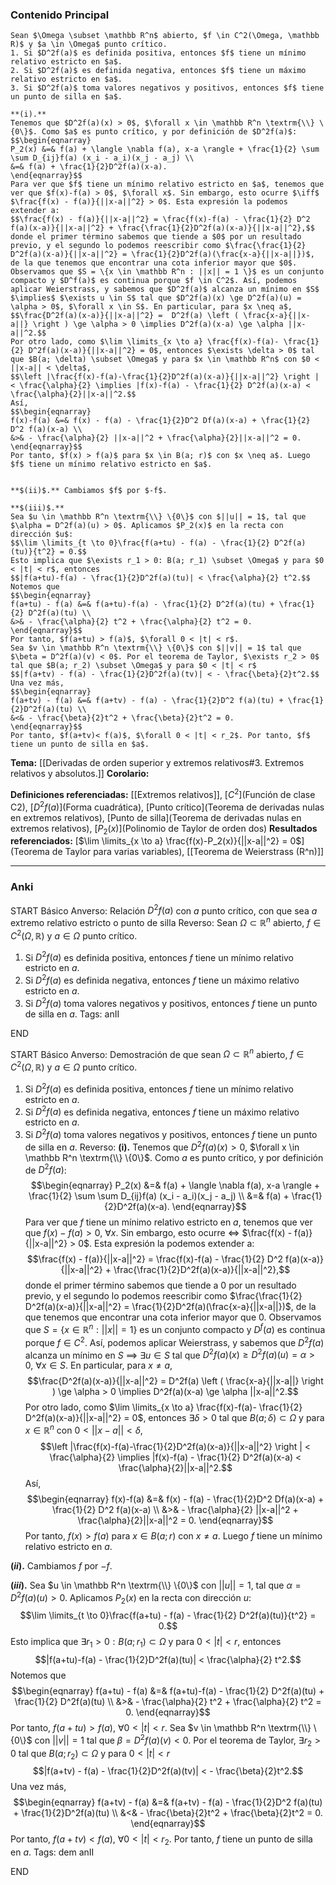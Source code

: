 ### Contenido Principal

```ad-theorem
Sean $\Omega \subset \mathbb R^n$ abierto, $f \in C^2(\Omega, \mathbb R)$ y $a \in \Omega$ punto crítico.
1. Si $D^2f(a)$ es definida positiva, entonces $f$ tiene un mínimo relativo estricto en $a$.
2. Si $D^2f(a)$ es definida negativa, entonces $f$ tiene un máximo relativo estricto en $a$.
3. Si $D^2f(a)$ toma valores negativos y positivos, entonces $f$ tiene un punto de silla en $a$.
```

```ad-proof
**(i).**
Tenemos que $D^2f(a)(x) > 0$, $\forall x \in \mathbb R^n \textrm{\\} \{0\}$. Como $a$ es punto crítico, y por definición de $D^2f(a)$:
$$\begin{eqnarray}
P_2(x) &=& f(a) + \langle \nabla f(a), x-a \rangle + \frac{1}{2} \sum \sum D_{ij}f(a) (x_i - a_i)(x_j - a_j) \\
&=& f(a) + \frac{1}{2}D^2f(a)(x-a).
\end{eqnarray}$$
Para ver que $f$ tiene un mínimo relativo estricto en $a$, tenemos que ver que $f(x)-f(a) > 0$, $\forall x$. Sin embargo, esto ocurre $\iff$ $\frac{f(x) - f(a)}{||x-a||^2} > 0$. Esta expresión la podemos extender a:
$$\frac{f(x) - f(a)}{||x-a||^2} = \frac{f(x)-f(a) - \frac{1}{2} D^2 f(a)(x-a)}{||x-a||^2} + \frac{\frac{1}{2}D^2f(a)(x-a)}{||x-a||^2},$$
donde el primer término sabemos que tiende a $0$ por un resultado previo, y el segundo lo podemos reescribir como $\frac{\frac{1}{2} D^2f(a)(x-a)}{||x-a||^2} = \frac{1}{2}D^2f(a)(\frac{x-a}{||x-a||})$, de la que tenemos que encontrar una cota inferior mayor que $0$. Observamos que $S = \{x \in \mathbb R^n : ||x|| = 1 \}$ es un conjunto compacto y $D^f(a)$ es continua porque $f \in C^2$. Así, podemos aplicar Weierstrass, y sabemos que $D^2f(a)$ alcanza un mínimo en $S$ $\implies$ $\exists u \in S$ tal que $D^2f(a)(x) \ge D^2f(a)(u) = \alpha > 0$, $\forall x \in S$. En particular, para $x \neq a$,
$$\frac{D^2f(a)(x-a)}{||x-a||^2} =  D^2f(a) \left ( \frac{x-a}{||x-a||} \right ) \ge \alpha > 0 \implies D^2f(a)(x-a) \ge \alpha ||x-a||^2.$$
Por otro lado, como $\lim \limits_{x \to a} \frac{f(x)-f(a)- \frac{1}{2} D^2f(a)(x-a)}{||x-a||^2} = 0$, entonces $\exists \delta > 0$ tal que $B(a; \delta) \subset \Omega$ y para $x \in \mathbb R^n$ con $0 < ||x-a|| < \delta$,
$$\left |\frac{f(x)-f(a)-\frac{1}{2}D^2f(a)(x-a)}{||x-a||^2} \right | < \frac{\alpha}{2} \implies |f(x)-f(a) - \frac{1}{2} D^2f(a)(x-a) < \frac{\alpha}{2}||x-a||^2.$$
Así,
$$\begin{eqnarray}
f(x)-f(a) &=& f(x) - f(a) - \frac{1}{2}D^2 Df(a)(x-a) + \frac{1}{2} D^2 f(a)(x-a) \\
&>& - \frac{\alpha}{2} ||x-a||^2 + \frac{\alpha}{2}||x-a||^2 = 0.
\end{eqnarray}$$
Por tanto, $f(x) > f(a)$ para $x \in B(a; r)$ con $x \neq a$. Luego $f$ tiene un mínimo relativo estricto en $a$.


**$(ii)$.** Cambiamos $f$ por $-f$.

**$(iii)$.**
Sea $u \in \mathbb R^n \textrm{\\} \{0\}$ con $||u|| = 1$, tal que $\alpha = D^2f(a)(u) > 0$. Aplicamos $P_2(x)$ en la recta con dirección $u$:
$$\lim \limits_{t \to 0}\frac{f(a+tu) - f(a) - \frac{1}{2} D^2f(a)(tu)}{t^2} = 0.$$
Esto implica que $\exists r_1 > 0: B(a; r_1) \subset \Omega$ y para $0 < |t| < r$, entonces 
$$|f(a+tu)-f(a) - \frac{1}{2}D^2f(a)(tu)| < \frac{\alpha}{2} t^2.$$
Notemos que
$$\begin{eqnarray}
f(a+tu) - f(a) &=& f(a+tu)-f(a) - \frac{1}{2} D^2f(a)(tu) + \frac{1}{2} D^2f(a)(tu) \\
&>& - \frac{\alpha}{2} t^2 + \frac{\alpha}{2} t^2 = 0.
\end{eqnarray}$$
Por tanto, $f(a+tu) > f(a)$, $\forall 0 < |t| < r$.
Sea $v \in \mathbb R^n \textrm{\\} \{0\}$ con $||v|| = 1$ tal que $\beta = D^2f(a)(v) < 0$. Por el teorema de Taylor, $\exists r_2 > 0$ tal que $B(a; r_2) \subset \Omega$ y para $0 < |t| < r$
$$|f(a+tv) - f(a) - \frac{1}{2}D^2f(a)(tv)| < - \frac{\beta}{2}t^2.$$
Una vez más,
$$\begin{eqnarray}
f(a+tv) - f(a) &=& f(a+tv) - f(a) - \frac{1}{2}D^2 f(a)(tu) + \frac{1}{2}D^2f(a)(tu) \\
&<& - \frac{\beta}{2}t^2 + \frac{\beta}{2}t^2 = 0.
\end{eqnarray}$$
Por tanto, $f(a+tv)< f(a)$, $\forall 0 < |t| < r_2$. Por tanto, $f$ tiene un punto de silla en $a$.
```

**Tema:** [[Derivadas de orden superior y extremos relativos#3. Extremos relativos y absolutos.]]
**Corolario:**

**Definiciones referenciadas:** [[Extremos relativos]], [$C^2$](Función de clase C2), [$D^2f(a)$](Forma cuadrática), [Punto crítico](Teorema de derivadas nulas en extremos relativos),  [Punto de silla](Teorema de derivadas nulas en extremos relativos), [$P_2(x)$](Polinomio de Taylor de orden dos)
**Resultados referenciados:** [$\lim \limits_{x \to a} \frac{f(x)-P_2(x)}{||x-a||^2} = 0$](Teorema de Taylor para varias variables), [[Teorema de Weierstrass (R^n)]]

---
### Anki

START
Básico
Anverso: Relación $D^2f(a)$ con $a$ punto crítico, con que sea $a$ extremo relativo estricto o punto de silla
Reverso: Sean $\Omega \subset \mathbb R^n$ abierto, $f \in C^2(\Omega, \mathbb R)$ y $a \in \Omega$ punto crítico.
1. Si $D^2f(a)$ es definida positiva, entonces $f$ tiene un mínimo relativo estricto en $a$.
2. Si $D^2f(a)$ es definida negativa, entonces $f$ tiene un máximo relativo estricto en $a$.
3. Si $D^2f(a)$ toma valores negativos y positivos, entonces $f$ tiene un punto de silla en $a$.
Tags: anII
<!--ID: 1731931805175-->
END

START
Básico
Anverso: Demostración de que sean $\Omega \subset \mathbb R^n$ abierto, $f \in C^2(\Omega, \mathbb R)$ y $a \in \Omega$ punto crítico.
1. Si $D^2f(a)$ es definida positiva, entonces $f$ tiene un mínimo relativo estricto en $a$.
2. Si $D^2f(a)$ es definida negativa, entonces $f$ tiene un máximo relativo estricto en $a$.
3. Si $D^2f(a)$ toma valores negativos y positivos, entonces $f$ tiene un punto de silla en $a$.
Reverso: **(i).**
Tenemos que $D^2f(a)(x) > 0$, $\forall x \in \mathbb R^n \textrm{\\} \{0\}$. Como $a$ es punto crítico, y por definición de $D^2f(a)$:
$$\begin{eqnarray}
P_2(x) &=& f(a) + \langle \nabla f(a), x-a \rangle + \frac{1}{2} \sum \sum D_{ij}f(a) (x_i - a_i)(x_j - a_j) \\
&=& f(a) + \frac{1}{2}D^2f(a)(x-a).
\end{eqnarray}$$
Para ver que $f$ tiene un mínimo relativo estricto en $a$, tenemos que ver que $f(x)-f(a) > 0$, $\forall x$. Sin embargo, esto ocurre $\iff$ $\frac{f(x) - f(a)}{||x-a||^2} > 0$. Esta expresión la podemos extender a:
$$\frac{f(x) - f(a)}{||x-a||^2} = \frac{f(x)-f(a) - \frac{1}{2} D^2 f(a)(x-a)}{||x-a||^2} + \frac{\frac{1}{2}D^2f(a)(x-a)}{||x-a||^2},$$
donde el primer término sabemos que tiende a $0$ por un resultado previo, y el segundo lo podemos reescribir como $\frac{\frac{1}{2} D^2f(a)(x-a)}{||x-a||^2} = \frac{1}{2}D^2f(a)(\frac{x-a}{||x-a||})$, de la que tenemos que encontrar una cota inferior mayor que $0$. Observamos que $S = \{x \in \mathbb R^n : ||x|| = 1 \}$ es un conjunto compacto y $D^f(a)$ es continua porque $f \in C^2$. Así, podemos aplicar Weierstrass, y sabemos que $D^2f(a)$ alcanza un mínimo en $S$ $\implies$ $\exists u \in S$ tal que $D^2f(a)(x) \ge D^2f(a)(u) = \alpha > 0$, $\forall x \in S$. En particular, para $x \neq a$,
$$\frac{D^2f(a)(x-a)}{||x-a||^2} =  D^2f(a) \left ( \frac{x-a}{||x-a||} \right ) \ge \alpha > 0 \implies D^2f(a)(x-a) \ge \alpha ||x-a||^2.$$
Por otro lado, como $\lim \limits_{x \to a} \frac{f(x)-f(a)- \frac{1}{2} D^2f(a)(x-a)}{||x-a||^2} = 0$, entonces $\exists \delta > 0$ tal que $B(a; \delta) \subset \Omega$ y para $x \in \mathbb R^n$ con $0 < ||x-a|| < \delta$,
$$\left |\frac{f(x)-f(a)-\frac{1}{2}D^2f(a)(x-a)}{||x-a||^2} \right | < \frac{\alpha}{2} \implies |f(x)-f(a) - \frac{1}{2} D^2f(a)(x-a) < \frac{\alpha}{2}||x-a||^2.$$
Así,
$$\begin{eqnarray}
f(x)-f(a) &=& f(x) - f(a) - \frac{1}{2}D^2 Df(a)(x-a) + \frac{1}{2} D^2 f(a)(x-a) \\
&>& - \frac{\alpha}{2} ||x-a||^2 + \frac{\alpha}{2}||x-a||^2 = 0.
\end{eqnarray}$$
Por tanto, $f(x) > f(a)$ para $x \in B(a; r)$ con $x \neq a$. Luego $f$ tiene un mínimo relativo estricto en $a$.


**$(ii)$.** Cambiamos $f$ por $-f$.

**$(iii)$.**
Sea $u \in \mathbb R^n \textrm{\\} \{0\}$ con $||u|| = 1$, tal que $\alpha = D^2f(a)(u) > 0$. Aplicamos $P_2(x)$ en la recta con dirección $u$:
$$\lim \limits_{t \to 0}\frac{f(a+tu) - f(a) - \frac{1}{2} D^2f(a)(tu)}{t^2} = 0.$$
Esto implica que $\exists r_1 > 0: B(a; r_1) \subset \Omega$ y para $0 < |t| < r$, entonces 
$$|f(a+tu)-f(a) - \frac{1}{2}D^2f(a)(tu)| < \frac{\alpha}{2} t^2.$$
Notemos que
$$\begin{eqnarray}
f(a+tu) - f(a) &=& f(a+tu)-f(a) - \frac{1}{2} D^2f(a)(tu) + \frac{1}{2} D^2f(a)(tu) \\
&>& - \frac{\alpha}{2} t^2 + \frac{\alpha}{2} t^2 = 0.
\end{eqnarray}$$
Por tanto, $f(a+tu) > f(a)$, $\forall 0 < |t| < r$.
Sea $v \in \mathbb R^n \textrm{\\} \{0\}$ con $||v|| = 1$ tal que $\beta = D^2f(a)(v) < 0$. Por el teorema de Taylor, $\exists r_2 > 0$ tal que $B(a; r_2) \subset \Omega$ y para $0 < |t| < r$
$$|f(a+tv) - f(a) - \frac{1}{2}D^2f(a)(tv)| < - \frac{\beta}{2}t^2.$$
Una vez más,
$$\begin{eqnarray}
f(a+tv) - f(a) &=& f(a+tv) - f(a) - \frac{1}{2}D^2 f(a)(tu) + \frac{1}{2}D^2f(a)(tu) \\
&<& - \frac{\beta}{2}t^2 + \frac{\beta}{2}t^2 = 0.
\end{eqnarray}$$
Por tanto, $f(a+tv)< f(a)$, $\forall 0 < |t| < r_2$. Por tanto, $f$ tiene un punto de silla en $a$.
Tags: dem anII
<!--ID: 1731931805184-->
END

